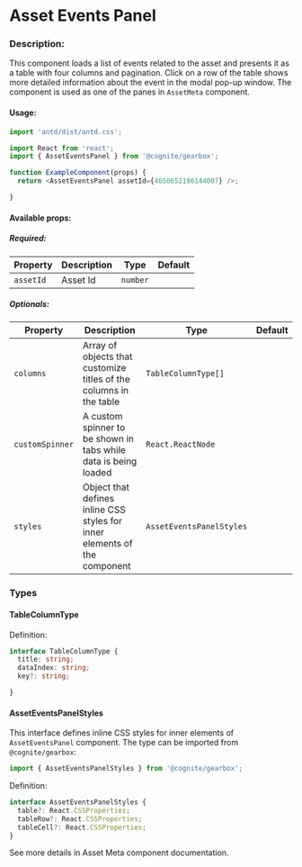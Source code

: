  # Asset Events Panel

<!-- STORY -->

### Description:

This component loads a list of events related to the asset and presents it as a table with four columns and pagination.
Click on a row of the table shows more detailed information about the event in the modal pop-up window.
The component is used as one of the panes in `AssetMeta` component.

#### Usage:

```typescript jsx
import 'antd/dist/antd.css';

import React from 'react';
import { AssetEventsPanel } from '@cognite/gearbox';

function ExampleComponent(props) {
  return <AssetEventsPanel assetId={4650652196144007} />;

}
```

#### Available props:

##### Required:

| Property  | Description | Type     | Default |
| --------- | ----------- | -------- | ------- |
| `assetId` | Asset Id    | `number` |         |

##### Optionals:

| Property              | Description                                                                | Type                                          | Default     |
| --------------------- | -------------------------------------------------------------------------- | --------------------------------------------- | ----------- |
| `columns`             | Array of objects that customize titles of the columns in the table         | `TableColumnType[]`                           |             |
| `customSpinner`       | A custom spinner to be shown in tabs while data is being loaded            | `React.ReactNode`                             |             |
| `styles`              | Object that defines inline CSS styles for inner elements of the component  | `AssetEventsPanelStyles`                      |             |


### Types

#### TableColumnType

Definition:

```typescript
interface TableColumnType {
  title: string;
  dataIndex: string;
  key?: string;

}
```

#### AssetEventsPanelStyles

This interface defines inline CSS styles for inner elements of `AssetEventsPanel` component.
The type can be imported from `@cognite/gearbox`:

```typescript
import { AssetEventsPanelStyles } from '@cognite/gearbox';
```

Definition:

```typescript
interface AssetEventsPanelStyles {
  table?: React.CSSProperties;
  tableRow?: React.CSSProperties;
  tableCell?: React.CSSProperties;
}
```
See more details in Asset Meta component documentation.
